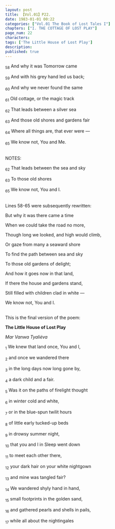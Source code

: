 ```yaml
---
layout: post
title: 【Vol.01】P22.
date: 1983-01-01 00:22
categories: ["Vol.01 The Book of Lost Tales I"]
chapters: ["I. THE COTTAGE OF LOST PLAY"]
page_num: 22
characters: 
tags: ['The Little House of Lost Play']
description: 
published: true
---
```


<SUB>58</SUB> And why it was Tomorrow came

<SUB>59</SUB> And with his grey hand led us back;

<SUB>60</SUB> And why we never found the same

<SUB>61</SUB> Old cottage, or the magic track

<SUB>62</SUB> That leads between a silver sea

<SUB>63</SUB> And those old shores and gardens fair

<SUB>64</SUB> Where all things are, that ever were —

<SUB>65</SUB> We know not, You and Me.

<BR>
NOTES:

<SUB>62</SUB> That leads between the sea and sky

<SUB>63</SUB> To those old shores

<SUB>65</SUB> We know not, You and I.

<BR>
Lines 58-65 were subsequently rewritten:

But why it was there came a time

When we could take the road no more,

Though long we looked, and high would climb,

Or gaze from many a seaward shore

To find the path between sea and sky

To those old gardens of delight;

And how it goes now in that land,

If there the house and gardens stand,

Still filled with children clad in white —

We know not, You and I.

<BR>
This is the final version of the poem:

<B>The Little House of Lost Play</B>

<I>Mar Vanwa Tyaliéva</I>

<SUB>1</SUB> We knew that land once, You and I,

<SUB>2</SUB> and once we wandered there

<SUB>3</SUB> in the long days now long gone by,

<SUB>4</SUB> a dark child and a fair.

<SUB>5</SUB> Was it on the paths of firelight thought

<SUB>6</SUB> in winter cold and white,

<SUB>7</SUB> or in the blue-spun twilit hours

<SUB>8</SUB> of little early tucked-up beds

<SUB>9</SUB> in drowsy summer night,

<SUB>10</SUB> that you and I in Sleep went down

<SUB>11</SUB> to meet each other there,

<SUB>12</SUB> your dark hair on your white nightgown

<SUB>13</SUB> and mine was tangled fair?

<SUB>14</SUB> We wandered shyly hand in hand,

<SUB>15</SUB> small footprints in the golden sand,

<SUB>16</SUB> and gathered pearls and shells in pails,

<SUB>17</SUB> while all about the nightingales

